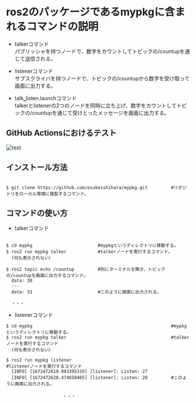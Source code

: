 # ros2のパッケージであるmypkgに含まれるコマンドの説明
* talkerコマンド  
パブリッシャを持つノードで、数字をカウントしてトピックの/countupを通じて送信される。

* listenerコマンド  
サブスクライバを持つノードで、トピックの/countupから数字を受け取って画面に出力する。

* talk‗listen.launchコマンド  
talkerとlistenerの2つのノードを同時に立ち上げ、数字をカウントしてトピックの/countupを通じて受けとったメッセージを画面に出力する。

## GitHub Actionsにおけるテスト
![test](https://github.com/osukeishihara/mypkg/actions/workflows/test.yml/badge.svg)

## インストール方法
 
 ```

 $ git clone https://github.com/osukeishihara/mypkg.git         #リポジトリをローカル環境に複製するコマンド。

 ```

## コマンドの使い方
* talkerコマンド
 
 ```

 $ cd mypkg                         #mypkgというディレクトリに移動する。
 $ ros2 run mypkg talker            #talkerノードを実行するコマンド。
   (何も表示されない）

 $ ros2 topic echo /countup         #別にターミナルを開き、トピックの/countupを画面に出力するコマンド。
   data: 30
   ---
   data: 31                         #このように画面に出力される。 

   ・・・                            
 
 ```

* listenerコマンド

 ```
 $ cd mypkg                                                     #mypkgというディレクトリに移動する。
 $ ros2 run mypkg talker                                        #talkerノードを実行するコマンド
   (何も表示されない）

 $ ros2 run mypkg listener                                      #listenerノードを実行するコマンド
   [INFO] [1672472619.983395319] [listener]: Listen: 27
   [INFO] [1672472620.474658465] [listener]: Listen: 28         #このように画面に出力される。
                　　　　　
　　　　　　　　　　　　　・・・
